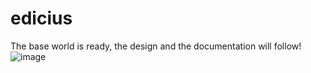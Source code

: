 # edicius
 
The base world is ready, the design and the documentation will follow!
![image](https://user-images.githubusercontent.com/56882255/152868469-263b56f1-7dd1-448b-a422-5d0bac932f98.png)
